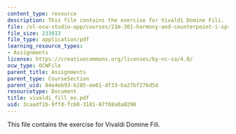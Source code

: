```yaml
---
content_type: resource
description: This file contains the exercise for Vivaldi Domine Fili.
file: /ol-ocw-studio-app/courses/21m-301-harmony-and-counterpoint-i-spring-2005/3caadf1b9ffdfc60318187f88a0a0290_vivaldi_fill_ex.pdf
file_size: 233013
file_type: application/pdf
learning_resource_types:
- Assignments
license: https://creativecommons.org/licenses/by-nc-sa/4.0/
ocw_type: OCWFile
parent_title: Assignments
parent_type: CourseSection
parent_uid: 84e4eb93-b285-ee61-df33-ba27bf276d5d
resourcetype: Document
title: vivaldi_fill_ex.pdf
uid: 3caadf1b-9ffd-fc60-3181-87f88a0a0290
---
```

This file contains the exercise for Vivaldi Domine Fili.